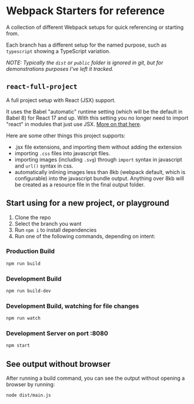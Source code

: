 # Webpack Starters for reference

A collection of different Webpack setups for quick referencing or starting from.

Each branch has a different setup for the named purpose, such as `typescript` showing a TypeScript variation.

_NOTE: Typically the `dist` or `public` folder is ignored in git, but for demonstrations purposes I've left it tracked._

## `react-full-project`

A full project setup with React (JSX) support.

It uses the Babel "automatic" runtime setting (which will be the default in Babel 8) for React 17 and up. With this setting you no longer need to import "react" in modules that just use JSX. [More on that here](https://babeljs.io/blog/2020/03/16/7.9.0#a-new-jsx-transform-11154).

Here are some other things this project supports:

- .jsx file extensions, and importing them without adding the extension
- importing `.css` files into javascript files.
- importing images (including `.svg`) through `import` syntax in javascript and `url()` syntax in css.
- automatically inlining images less than 8kb (webpack default, which is configurable) into the javascript bundle output. Anything over 8kb will be created as a resource file in the final output folder.

## Start using for a new project, or playground

1. Clone the repo
2. Select the branch you want
3. Run `npm i` to install dependencies
4. Run one of the following commands, depending on intent:

### Production Build

```bash
npm run build
```

### Development Build

```bash
npm run build-dev
```

### Development Build, watching for file changes

```bash
npm run watch
```

### Development Server on port :8080

```bash
npm start
```

## See output without browser

After running a build command, you can see the output without opening a browser by running:

```bash
node dist/main.js
```
